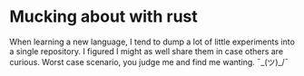 # Mucking about with rust

When learning a new language, I tend to dump a lot of little experiments into
a single repository.  I figured I might as well share them in case others
are curious.  Worst case scenario, you judge me and find me wanting. ¯\_(ツ)_/¯